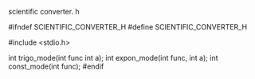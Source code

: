 scientific converter. h

#ifndef SCIENTIFIC_CONVERTER_H #define SCIENTIFIC_CONVERTER_H

#include <stdio.h>

int trigo_mode(int func int a); int expon_mode(int func, int a); int const_mode(int func); #endif
